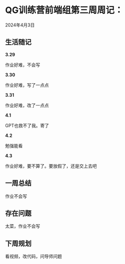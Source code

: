 # QG训练营前端组第三周周记：
2024年4月3日

## 生活随记

**3.29**

作业好难，不会写

**3.30**

作业好难，写了一点点

**3.31**

作业好难，改了一点点

**4.1**

GPT也救不了我。寄了

**4.2**

勉强能看

**4.3**

作业好难，要不算了。要放假了，还是交上去吧



## 一周总结

作业不会写

## 存在问题

太菜，作业不会写

## 下周规划

看视频，改代码，问导师问题
